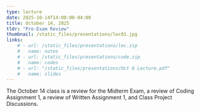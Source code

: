 ```yaml
---
type: lecture
date: 2025-10-14T14:00:00-04:00
title: October 14, 2025
tldr: "Pre-Exam Review"
thumbnail: /static_files/presentations/lec01.jpg
links: 
    # - url: /static_files/presentations/lec.zip
    #   name: notes
    # - url: /static_files/presentations/code.zip
    #   name: codes
    # - url: "/static_files/presentations/Oct 6 Lecture.pdf"
    #   name: slides
---
```

<!-- **Additional Readings:**

- [Huggingface Deep Reinforcement Learning Course: Unit 2](https://huggingface.co/learn/deep-rl-course/en/unit2/introduction) -->
The October 14 class is a review for the Midterm Exam, a review of Coding Assignment 1, a review of Written Assignment 1, and Class Project Discussions.
